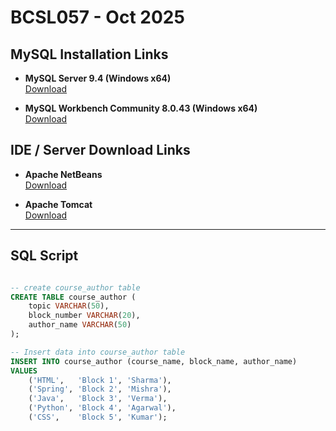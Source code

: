 # BCSL057 - Oct 2025

## MySQL Installation Links

- **MySQL Server 9.4 (Windows x64)**  
  [Download](https://cdn.mysql.com//Downloads/MySQL-9.4/mysql-9.4.0-winx64.msi)

- **MySQL Workbench Community 8.0.43 (Windows x64)**  
  [Download](https://cdn.mysql.com//Downloads/MySQLGUITools/mysql-workbench-community-8.0.43-winx64.msi)

## IDE / Server Download Links

- **Apache NetBeans**  
  [Download](https://github.com/Friends-of-Apache-NetBeans/netbeans-installers/releases/download/v27-build1/Apache-NetBeans-27.exe)

- **Apache Tomcat**  
  [Download](https://dlcdn.apache.org/tomcat/tomcat-11/v11.0.12/bin/apache-tomcat-11.0.12-windows-x64.zip)

---

## SQL Script
```sql

-- create course_author table
CREATE TABLE course_author (
    topic VARCHAR(50),
    block_number VARCHAR(20),
    author_name VARCHAR(50)
);

-- Insert data into course_author table
INSERT INTO course_author (course_name, block_name, author_name)
VALUES
    ('HTML',   'Block 1', 'Sharma'),
    ('Spring', 'Block 2', 'Mishra'),
    ('Java',   'Block 3', 'Verma'),
    ('Python', 'Block 4', 'Agarwal'),
    ('CSS',    'Block 5', 'Kumar');
